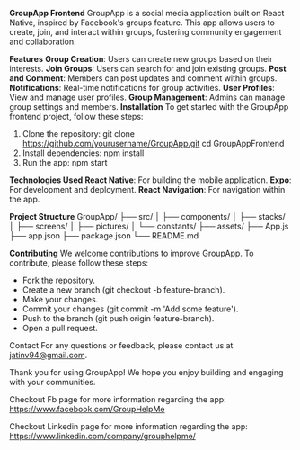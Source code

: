 **GroupApp Frontend**
GroupApp is a social media application built on React Native, inspired by Facebook's groups feature. This app allows users to create, join, and interact within groups, fostering community engagement and collaboration.

**Features**
**Group Creation**: Users can create new groups based on their interests.
**Join Groups**: Users can search for and join existing groups.
**Post and Comment**: Members can post updates and comment within groups.
**Notifications**: Real-time notifications for group activities.
**User Profiles**: View and manage user profiles.
**Group Management**: Admins can manage group settings and members.
**Installation**
To get started with the GroupApp frontend project, follow these steps:

1. Clone the repository:
git clone https://github.com/yourusername/GroupApp.git
cd GroupAppFrontend
2. Install dependencies:
npm install
3. Run the app:
npm start

**Technologies Used**
**React Native**: For building the mobile application.
**Expo**: For development and deployment.
**React Navigation**: For navigation within the app.

**Project Structure**
GroupApp/
├── src/
│   ├── components/
│   ├── stacks/
│   ├── screens/
│   ├── pictures/
│   └── constants/
├── assets/
├── App.js
├── app.json
├── package.json
└── README.md

**Contributing**
We welcome contributions to improve GroupApp. To contribute, please follow these steps:

* Fork the repository.
* Create a new branch (git checkout -b feature-branch).
* Make your changes.
* Commit your changes (git commit -m 'Add some feature').
* Push to the branch (git push origin feature-branch).
* Open a pull request.

Contact
For any questions or feedback, please contact us at jatinv94@gmail.com.

Thank you for using GroupApp! We hope you enjoy building and engaging with your communities.

Checkout Fb page for more information regarding the app:
https://www.facebook.com/GroupHelpMe

Checkout Linkedin page for more information regarding the app:
https://www.linkedin.com/company/grouphelpme/
